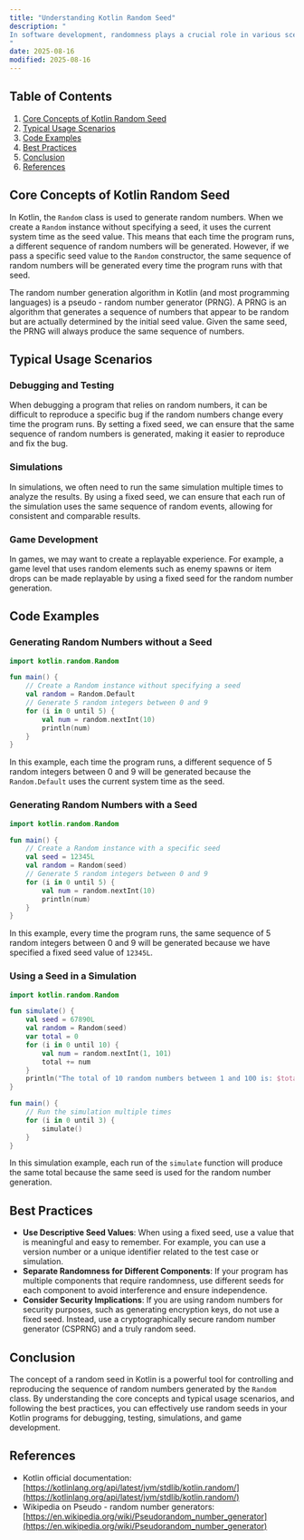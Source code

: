 ```yaml
---
title: "Understanding Kotlin Random Seed"
description: "
In software development, randomness plays a crucial role in various scenarios such as simulations, games, and security. Kotlin provides a powerful way to generate random numbers through its `Random` class. However, when we talk about reproducibility and control over the random number generation process, the concept of a random seed comes into play. A random seed is an initial value used to start the random number generation algorithm. By setting a specific seed, we can ensure that the sequence of random numbers generated is the same every time the program runs, which is extremely useful for debugging, testing, and creating consistent simulations.
"
date: 2025-08-16
modified: 2025-08-16
---
```


## Table of Contents
1. [Core Concepts of Kotlin Random Seed](#core-concepts-of-kotlin-random-seed)
2. [Typical Usage Scenarios](#typical-usage-scenarios)
3. [Code Examples](#code-examples)
4. [Best Practices](#best-practices)
5. [Conclusion](#conclusion)
6. [References](#references)

## Core Concepts of Kotlin Random Seed
In Kotlin, the `Random` class is used to generate random numbers. When we create a `Random` instance without specifying a seed, it uses the current system time as the seed value. This means that each time the program runs, a different sequence of random numbers will be generated. However, if we pass a specific seed value to the `Random` constructor, the same sequence of random numbers will be generated every time the program runs with that seed.

The random number generation algorithm in Kotlin (and most programming languages) is a pseudo - random number generator (PRNG). A PRNG is an algorithm that generates a sequence of numbers that appear to be random but are actually determined by the initial seed value. Given the same seed, the PRNG will always produce the same sequence of numbers.

## Typical Usage Scenarios
### Debugging and Testing
When debugging a program that relies on random numbers, it can be difficult to reproduce a specific bug if the random numbers change every time the program runs. By setting a fixed seed, we can ensure that the same sequence of random numbers is generated, making it easier to reproduce and fix the bug.

### Simulations
In simulations, we often need to run the same simulation multiple times to analyze the results. By using a fixed seed, we can ensure that each run of the simulation uses the same sequence of random events, allowing for consistent and comparable results.

### Game Development
In games, we may want to create a replayable experience. For example, a game level that uses random elements such as enemy spawns or item drops can be made replayable by using a fixed seed for the random number generation.

## Code Examples

### Generating Random Numbers without a Seed
```kotlin
import kotlin.random.Random

fun main() {
    // Create a Random instance without specifying a seed
    val random = Random.Default
    // Generate 5 random integers between 0 and 9
    for (i in 0 until 5) {
        val num = random.nextInt(10)
        println(num)
    }
}
```
In this example, each time the program runs, a different sequence of 5 random integers between 0 and 9 will be generated because the `Random.Default` uses the current system time as the seed.

### Generating Random Numbers with a Seed
```kotlin
import kotlin.random.Random

fun main() {
    // Create a Random instance with a specific seed
    val seed = 12345L
    val random = Random(seed)
    // Generate 5 random integers between 0 and 9
    for (i in 0 until 5) {
        val num = random.nextInt(10)
        println(num)
    }
}
```
In this example, every time the program runs, the same sequence of 5 random integers between 0 and 9 will be generated because we have specified a fixed seed value of `12345L`.

### Using a Seed in a Simulation
```kotlin
import kotlin.random.Random

fun simulate() {
    val seed = 67890L
    val random = Random(seed)
    var total = 0
    for (i in 0 until 10) {
        val num = random.nextInt(1, 101)
        total += num
    }
    println("The total of 10 random numbers between 1 and 100 is: $total")
}

fun main() {
    // Run the simulation multiple times
    for (i in 0 until 3) {
        simulate()
    }
}
```
In this simulation example, each run of the `simulate` function will produce the same total because the same seed is used for the random number generation.

## Best Practices
- **Use Descriptive Seed Values**: When using a fixed seed, use a value that is meaningful and easy to remember. For example, you can use a version number or a unique identifier related to the test case or simulation.
- **Separate Randomness for Different Components**: If your program has multiple components that require randomness, use different seeds for each component to avoid interference and ensure independence.
- **Consider Security Implications**: If you are using random numbers for security purposes, such as generating encryption keys, do not use a fixed seed. Instead, use a cryptographically secure random number generator (CSPRNG) and a truly random seed.

## Conclusion
The concept of a random seed in Kotlin is a powerful tool for controlling and reproducing the sequence of random numbers generated by the `Random` class. By understanding the core concepts and typical usage scenarios, and following the best practices, you can effectively use random seeds in your Kotlin programs for debugging, testing, simulations, and game development.

## References
- Kotlin official documentation: [https://kotlinlang.org/api/latest/jvm/stdlib/kotlin.random/](https://kotlinlang.org/api/latest/jvm/stdlib/kotlin.random/)
- Wikipedia on Pseudo - random number generators: [https://en.wikipedia.org/wiki/Pseudorandom_number_generator](https://en.wikipedia.org/wiki/Pseudorandom_number_generator)